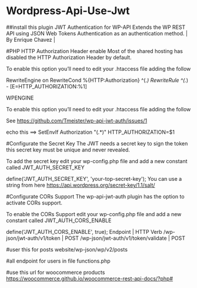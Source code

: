 # Wordpress-Api-Use-Jwt


##install this plugin JWT Authentication for WP-API
Extends the WP REST API using JSON Web Tokens Authentication as an authentication method.
 | By Enrique Chavez | 
 
 
#PHP HTTP Authorization Header enable
Most of the shared hosting has disabled the HTTP Authorization Header by default.

To enable this option you’ll need to edit your .htaccess file adding the follow

RewriteEngine on
RewriteCond %{HTTP:Authorization} ^(.*)
RewriteRule ^(.*) - [E=HTTP_AUTHORIZATION:%1]


WPENGINE

To enable this option you’ll need to edit your .htaccess file adding the follow

See https://github.com/Tmeister/wp-api-jwt-auth/issues/1

echo this ==>   SetEnvIf Authorization "(.*)" HTTP_AUTHORIZATION=$1


#Configurate the Secret Key
The JWT needs a secret key to sign the token this secret key must be unique and never revealed.

To add the secret key edit your wp-config.php file and add a new constant called JWT_AUTH_SECRET_KEY

define('JWT_AUTH_SECRET_KEY', 'your-top-secret-key');
You can use a string from here https://api.wordpress.org/secret-key/1.1/salt/


#Configurate CORs Support
The wp-api-jwt-auth plugin has the option to activate CORs support.

To enable the CORs Support edit your wp-config.php file and add a new constant called JWT_AUTH_CORS_ENABLE

define('JWT_AUTH_CORS_ENABLE', true);
Endpoint | HTTP Verb
/wp-json/jwt-auth/v1/token | POST
/wp-json/jwt-auth/v1/token/validate | POST

#user this for posts website/wp-json/wp/v2/posts

#all endpoint for users in file functions.php


#use this url for woocommerce products
https://woocommerce.github.io/woocommerce-rest-api-docs/?php#
